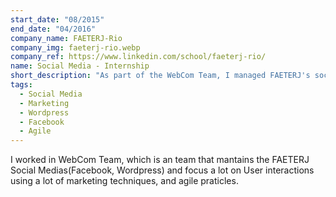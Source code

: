 ```yaml
---
start_date: "08/2015"
end_date: "04/2016"
company_name: FAETERJ-Rio
company_img: faeterj-rio.webp
company_ref: https://www.linkedin.com/school/faeterj-rio/
name: Social Media - Internship
short_description: "As part of the WebCom Team, I managed FAETERJ's social media platforms (Facebook, WordPress), focusing on user engagement through marketing strategies and agile practices."
tags:
  - Social Media
  - Marketing
  - Wordpress
  - Facebook
  - Agile
---
```

I worked in WebCom Team, which is an team that mantains the FAETERJ Social Medias(Facebook, Wordpress) and focus a lot on User interactions using a lot of marketing techniques, and agile praticles.
